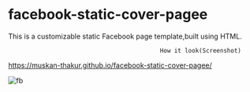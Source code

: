 # facebook-static-cover-pagee


This is a customizable static Facebook page template,built using HTML.


                                               How it look(Screenshot)
 https://muskan-thakur.github.io/facebook-static-cover-pagee/
 
![fb](https://user-images.githubusercontent.com/106293646/235289770-0a226421-bcf0-4c8c-a0e9-3b32e1a28f29.png)
